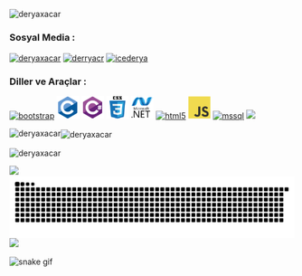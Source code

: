 
<p align="left"><img src="https://komarev.com/ghpvc/?username=deryaxacar&label=Profile%20views&color=0e75b6&style=flat" alt="deryaxacar" /> </p>

<h3 align="left">Sosyal Media :</h3>
<p align="left">
<a href="https://twitter.com/deryaxacar" target="blank"><img align="center" src="https://raw.githubusercontent.com/rahuldkjain/github-profile-readme-generator/master/src/images/icons/Social/twitter.svg" alt="deryaxacar" height="30" width="40" /></a>
<a href="https://instagram.com/derryacr" target="blank"><img align="center" src="https://raw.githubusercontent.com/rahuldkjain/github-profile-readme-generator /master/src/images/icons/Social/instagram.svg" alt="derryacr" height="30" width="40" /></a>
<a href="https://discord.gg/icederya " target="blank"><img align="center" src="https://raw.githubusercontent.com/rahuldkjain/github-profile-readme-generator/master/src/images/icons/Social/discord.svg " alt="icederya" height="30" width="40" /></a>
</p>


<h3 align="left">Diller ve Araçlar :</h3>
<p align="left"> 
<a href="https://getbootstrap.com" target="_blank" rel="noreferrer"> 
<img src="https://raw.githubusercontent.com/devicons/devicon /master/icons/bootstrap/bootstrap-plain-wordmark.svg" alt="bootstrap" width="40" height="40"/></a> 
<a href="https://www.cprogramming.com /" target="_blank" rel="noreferrer"> 
<img src="https://raw.githubusercontent.com/devicons/devicon/master/icons/c/c-original.svg" alt="c" genişliği ="40" height="40"/></a> 
<a href="https://www.w3schools.com/cs/" target="_blank" rel="noreferrer"> 
<img src="https://raw.githubusercontent.com/devicons/devicon/master/icons/csharp/csharp-original.svg" alt=" csharp" width="40" height="40"/></a> 
<a href="https://www.w3schools.com/css/" target="_blank" rel="noreferrer"> 
<img src ="https://raw.githubusercontent.com/devicons/devicon/master/icons/css3/css3-original-wordmark.svg" alt="css3" width="40" height="40"/></a> 
<a href="https://dotnet.microsoft.com/" target="_blank" rel="noreferrer"> 
<img src="https://raw.githubusercontent.com/devicons/devicon/master/icons/dot-net/dot-net-original-wordmark.svg" alt="dotnet" width="40" height="40"/></a> 
<a href=" https://www.w3.org/html/" target="_blank" rel="noreferrer"> 
<img src="https://raw.githubusercontent.com/devicons/devicon/master/icons/html5/html5 -original-wordmark.svg" alt="html5" width="40" height="40"/></a> 
<a href="https://developer.mozilla.org/en-US/docs/Web /JavaScript" target="_blank" rel="noreferrer"> 
<img src="https://raw.githubusercontent.com/devicons/devicon/master/icons/javascript/javascript-original.svg" alt="javascript" width="40" height="40"/></a> 
<a href="https://www.microsoft.com/en-us/sql-server" target="_blank " rel="noreferrer"> 
<img src="https://www.svgrepo.com/show/303229/microsoft-sql-server-logo.svg" alt="mssql" width="40" height="40 "/></a> 
<a href="https://github.com/404">
<img src="https://user-images.githubusercontent.com/73097560/115834477-dbab4500-a447-11eb-908a-139a6edaec5c.gif"></a>
  
<p><img align="left" src="https://github-readme-stats.vercel.app/api/top-langs?username=deryaxacar&show_icons=true&locale=en&layout=compact" alt="deryaxacar" /></p>

<p><img align="center" src="https://github-readme-stats.vercel.app/api?username=deryaxacar&show_icons=true&locale=en" alt="deryaxacar" /> 

<p><img align="center" src="https://github-readme-streak-stats.herokuapp.com/?user=deryaxacar&" alt="deryaxacar" />

<img src="https://user-images.githubusercontent.com/73097560/115834477-dbab4500-a447-11eb-908a-139a6edaec5c.gif"></a>
<img align="center" src="https://raw.githubusercontent.com/deryaxacar/deryaxacar.github.io/dc4417c2e26ecdf1e1033b936c394dd8d907b3b5/img/svg.svg" alt="deryaxacar" />
<img src="https://user-images.githubusercontent.com/73097560/115834477-dbab4500-a447-11eb-908a-139a6edaec5c.gif"></a>

![snake gif](https://github.com/deryaxacar/deryaxacar/blob/output/github-contribution-grid-snake.gif)


